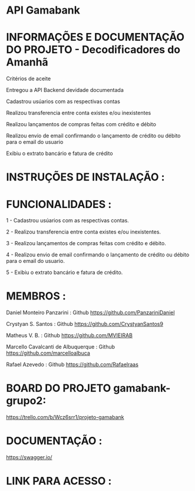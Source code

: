 # API Gamabank

# INFORMAÇÕES E DOCUMENTAÇÃO DO PROJETO - Decodificadores do Amanhã


Critérios de aceite

Entregou a API Backend devidade documentada

Cadastrou usúarios com as respectivas contas

Realizou transferencia entre conta existes e/ou inexistentes

Realizou lançamentos de compras feitas com crédito e débito

Realizou envio de email confirmando o lançamento de crédito ou débito para o email do usuario

Exibiu o extrato bancário e fatura de crédito



# INSTRUÇÕES DE INSTALAÇÃO :



# FUNCIONALIDADES :


1 - Cadastrou usúarios com as respectivas contas.

2 - Realizou transferencia entre conta existes e/ou inexistentes.

3 - Realizou lançamentos de compras feitas com crédito e débito.

4 - Realizou envio de email confirmando o lançamento de crédito ou débito para o email do usuario.

5 - Exibiu o extrato bancário e fatura de crédito.




# MEMBROS : 

Daniel Monteiro Panzarini : Github https://github.com/PanzariniDaniel

Crystyan S. Santos : Github https://github.com/CrystyanSantos9

Matheus V. B. : Github https://github.com/MVIEIRAB

Marcello Cavalcanti de Albuquerque : Github https://github.com/marcelloalbuca

Rafael Azevedo : Github https://github.com/Rafaelraas

# BOARD DO PROJETO gamabank-grupo2: 


https://trello.com/b/Wcz6srr1/projeto-gamabank



# DOCUMENTAÇÃO : 


https://swagger.io/



# LINK PARA ACESSO :




